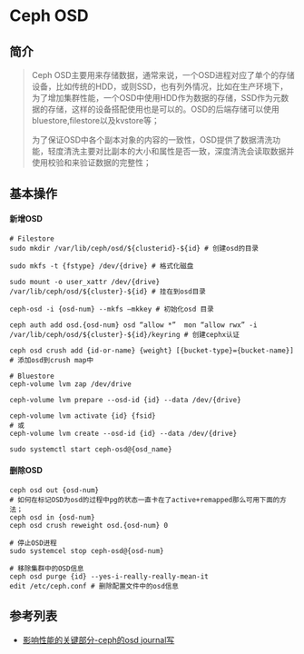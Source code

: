 # Ceph OSD
## 简介
> Ceph OSD主要用来存储数据，通常来说，一个OSD进程对应了单个的存储设备，比如传统的HDD，或则SSD，也有列外情况，比如在生产环境下，为了增加集群性能，一个OSD中使用HDD作为数据的存储，SSD作为元数据的存储，这样的设备搭配使用也是可以的。OSD的后端存储可以使用bluestore,filestore以及kvstore等；
>
> 为了保证OSD中各个副本对象的内容的一致性，OSD提供了数据清洗功能，轻度清洗主要对比副本的大小和属性是否一致，深度清洗会读取数据并使用校验和来验证数据的完整性；

## 基本操作
#### 新增OSD
```SHELL
# Filestore
sudo mkdir /var/lib/ceph/osd/${clusterid}-${id} # 创建osd的目录

sudo mkfs -t {fstype} /dev/{drive} # 格式化磁盘

sudo mount -o user_xattr /dev/{drive} /var/lib/ceph/osd/${cluster}-${id} # 挂在到osd目录

ceph-osd -i {osd-num} --mkfs –mkkey # 初始化osd 目录

ceph auth add osd.{osd-num} osd “allow *”  mon “allow rwx” -i /var/lib/ceph/osd/${cluster}-${id}/keyring # 创建cephx认证

ceph osd crush add {id-or-name} {weight} [{bucket-type}={bucket-name}] # 添加osd到crush map中

# Bluestore
ceph-volume lvm zap /dev/drive

ceph-volume lvm prepare --osd-id {id} --data /dev/{drive}

ceph-volume lvm activate {id} {fsid}
# 或
ceph-volume lvm create --osd-id {id} --data /dev/{drive}

sudo systemctl start ceph-osd@{osd_name}
```

#### 删除OSD
```SHELL
ceph osd out {osd-num}
# 如何在标记OSD为osd的过程中pg的状态一直卡在了active+remapped那么可用下面的方法；
ceph osd in {osd-num}
ceph osd crush reweight osd.{osd-num} 0

# 停止OSD进程
sudo systemcel stop ceph-osd@{osd-num}

# 移除集群中的OSD信息
ceph osd purge {id} --yes-i-really-really-mean-it
edit /etc/ceph.conf # 删除配置文件中的osd信息
```

## 参考列表
- [影响性能的关键部分-ceph的osd journal写](https://www.cnblogs.com/gzxbkk/p/7725103.html)

